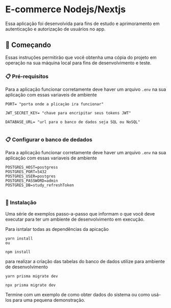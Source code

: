 # E-commerce Nodejs/Nextjs

Essa aplicação foi desenvolvida para fins de estudo e aprimoramento em autenticação e autorização de usuários no app.

## 🚀 Começando

Essas instruções permitirão que você obtenha uma cópia do projeto em operação na sua máquina local para fins de desenvolvimento e teste.


### 📋 Pré-requisitos

Para a aplicação funcionar corretamente deve haver um arquivo ```.env``` na sua aplicação
com essas variaveis de ambiente

```
PORT= "porta onde a plicaçào ira funcionar"

JWT_SECRET_KEY= "chave para encripitar seus tokens JWT"

DATABASE_URL= "url para o banco de dados seja SQL ou NoSQL"


```

### 📋 Configurar o banco de dedados

Para a aplicação funcionar corretamente deve haver um arquivo ```.env``` na sua aplicação
com essas variaveis de ambiente

```
POSTGRES_HOST=postgress
POSTGRES_PORT=5432
POSTGRES_USER=postgres
POSTGRES_PASSWORD=admin
POSTGRES_DB=study_refreshToken


```
### 🔧 Instalação

Uma série de exemplos passo-a-passo que informam o que você deve executar para ter um ambiente de desenvolvimento em execução.

Para isntalar todas as dependências da apicação 

```
yarn install
ou

npm install
```

para realizar a criação das tabelas do banco de dados utilize para ambiente de desenvolvimento

```
yarn prisma migrate dev

npx prisma migrate dev
```

Termine com um exemplo de como obter dados do sistema ou como usá-los para uma pequena demonstração.